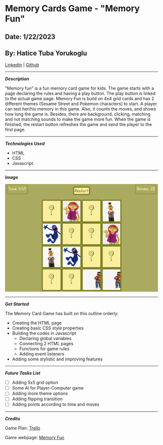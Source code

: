 # Memory Cards Game - "Memory Fun"

## Date: 1/22/2023

## By: Hatice Tuba Yorukoglu

[LinkedIn](https://www.linkedin.com/feed/) |
[Github](https://github.com/hatuceka) 

---

**_Description_**

"Memory fun" is a fun memory card game for kids. The game starts with a page declaring the rules and having a play button. The play button is linked to the actual game page. Memory Fun is build on 4x4 grid cards and has 2 different themes (Sesame Street and Pokemon characters) to start. A player can test her/his memory in this game. Also, it counts the moves, and shows how long the game is. Besides, there are background, clicking, matching and not matching sounds to make the game more fun. When the game is finished, the restart button refreshes the game and send the player to the first page.

---

**_Technologies Used_**

- HTML
- CSS
- Javascript

---

**_Image_**

![Image](./Game.png)

---

**_Get Started_**

The Memory Card Game has built on this outline orderly:

- Creating the HTML page
- Creating basic CSS style properties
- Building the codes in Javascript
  - Declaring global variables
  - Connecting 2 HTML pages
  - Functions for game rules
  - Adding event listeners
- Adding some stylistic and improving features

---

**_Future Tasks List_**

- [ ] Adding 5x5 grid option
- [ ] Some AI for Player-Computer game
- [ ] Adding more theme options
- [ ] Adding flipping transition
- [ ] Adding points according to time and moves

---

**_Credits_**

Game Plan: [Trello](https://trello.com/invite/b/2OZxH32Z/ATTI6c84e917a858d27f5d850a175f3a8e261470A990/memory-card-game)

Game webpage: [Memory Fun](https://memory-fun.surge.sh/index.html)
